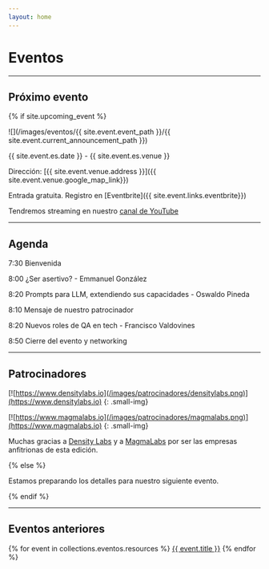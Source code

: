 ```yaml
---
layout: home
---
```


# Eventos

---

## Próximo evento

{% if site.upcoming_event %}

![](/images/eventos/{{ site.event.event_path }}/{{ site.event.current_announcement_path }})

{{ site.event.es.date }} - {{ site.event.es.venue }}

Dirección: [{{ site.event.venue.address }}]({{ site.event.venue.google_map_link}})

Entrada gratuita. Registro en [Eventbrite]({{ site.event.links.eventbrite}})

Tendremos streaming en nuestro [canal de YouTube]({{site.event.links.yotube}})

---

## Agenda

7:30 Bienvenida

8:00 ¿Ser asertivo? - Emmanuel González

8:20 Prompts para LLM, extendiendo sus capacidades - Oswaldo Pineda

8:10 Mensaje de nuestro patrocinador

8:20 Nuevos roles de QA en tech - Francisco Valdovines

8:50 Cierre del evento y networking

---

## Patrocinadores

[![https://www.densitylabs.io](/images/patrocinadores/densitylabs.png)](https://www.densitylabs.io)
{: .small-img}


[![https://www.magmalabs.io](/images/patrocinadores/magmalabs.png)](https://www.magmalabs.io)
{: .small-img}

Muchas gracias a [Density Labs](https://www.densitylabs.io) y a [MagmaLabs](https://www.magmalabs.io) por ser las empresas anfitrionas de esta edición.


{% else %}

Estamos preparando los detalles para nuestro siguiente evento.

{% endif %}

---

## Eventos anteriores

{% for event in collections.eventos.resources %}
 <a href="{{ event.relative_url }}">{{ event.title }}</a>
{% endfor %}
